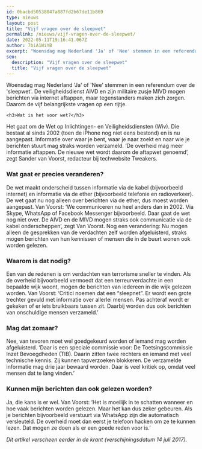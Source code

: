 ```yaml
---
id: 0bacbd50538047a887fd2b67de11b869
type: nieuws
layout: post
title: "Vijf vragen over de sleepwet"
permalink: /nieuws/vijf-vragen-over-de-sleepwet/
date: 2022-05-11T19:16:41.067Z
author: 7biA1WiYB
excerpt: "Woensdag mag Nederland 'Ja' of 'Nee' stemmen in een referendum over de 'sleepwet'. De veiligheidsdienst AIVD en zijn militaire zusje MIVD mogen berichten via internet aftappen, maar tegenstanders maken zich zorgen. Daarom de vijf belangrijkste vragen op een rijtje.  "
seo:
  description: "Vijf vragen over de sleepwet"
  title: "Vijf vragen over de sleepwet"
---
```

Woensdag mag Nederland 'Ja' of 'Nee' stemmen in een referendum over de 'sleepwet'. De veiligheidsdienst AIVD en zijn militaire zusje MIVD mogen berichten via internet aftappen, maar tegenstanders maken zich zorgen. Daarom de vijf belangrijkste vragen op een rijtje.  

    <h3>Wat is het voor wet?</h3>
<p>Het gaat om de Wet op Inlichtingen- en Veiligheidsdiensten (Wiv). Die bestaat al sinds 2002 (toen de iPhone nog niet eens bestond) en is nu aangepast. Informatie over waar je bent, waar je naar zoekt en naar wie je berichten stuurt mag straks worden verzameld. ‘De overheid mag meer informatie aftappen. De nieuwe wet wordt daarom de aftapwet genoemd’, zegt Sander van Voorst, redacteur bij techwebsite Tweakers. </p>
<h3>Wat gaat er precies veranderen?</h3>
<p>De wet maakt onderscheid tussen informatie via de kabel (bijvoorbeeld internet) en informatie via de ether (bijvoorbeeld telefonie en radioverkeer). De wet gaat nu nog alleen over berichten via de ether, dus moest worden aangepast. Van Voorst: ‘We communiceren nu heel anders dan in 2002. Via Skype, WhatsApp of Facebook Messenger bijvoorbeeld. Daar gaat de wet nog niet over. De AIVD en de MIVD mogen straks ook communicatie via de kabel onderscheppen’, zegt Van Voorst. Nog een verandering: Nu mogen alleen de gesprekken van de verdachten zelf worden afgeluisterd, straks mogen berichten van hun kennissen of mensen die in de buurt wonen ook worden gelezen.</p>
<h3>Waarom is dat nodig?</h3>
<p>Een van de redenen is om verdachten van terrorisme sneller te vinden. Als de overheid bijvoorbeeld vermoedt dat een terreurverdachte in een bepaalde wijk woont, mogen de berichten van iedereen in die wijk gelezen worden. Van Voorst: ‘Critici noemen dat een “sleepnet”. Er wordt een grote trechter gevuld met informatie over allerlei mensen. Pas achteraf wordt er gekeken of er iets bruikbaars tussen zit. Daarbij worden dus ook berichten van onschuldige mensen verzameld.’ </p>
<h3>Mag dat zomaar?</h3>
<p>Nee, van tevoren moet wel goedgekeurd worden of iemand mag worden afgeluisterd. ‘Daar is een speciale commissie voor: De Toetsingscommissie Inzet Bevoegdheden (TIB). Daarin zitten twee rechters en iemand met veel technische kennis. Zij kunnen tapverzoeken blokkeren. De verzamelde informatie mag drie jaar bewaard worden. Daar is veel kritiek op, omdat veel mensen dat te lang vinden.’</p>
<h3>Kunnen mijn berichten dan ook gelezen worden?</h3>
<p>Ja, die kans is er wel. Van Voorst: ‘Het is moeilijk in te schatten wanneer en hoe vaak berichten worden gelezen. Maar het kan dus zeker gebeuren. Als je berichten bijvoorbeeld verstuurt via WhatsApp zijn die automatisch versleuteld. De overheid moet dan eerst je telefoon hacken om ze te kunnen lezen. Dat mogen ze doen als er een goede reden voor is.’</p>
<p><em>Dit artikel verscheen eerder in de krant (verschijningsdatum 14 juli 2017).</em></p>  
